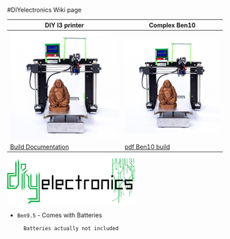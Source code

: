 #DIYelectronics Wiki page


|DIY I3 printer|Complex Ben10|
|---|---|
|![Screenshot](img/diy3dprinter.jpg)|![Screenshot](img/diy3dprinter.jpg)|
|[Build Documentation](builddoc.md)|[pdf Ben10 build](buildthing.pdf)|

![](img/diyelectronics.jpg)

* `Ben9.5` - Comes with Batteries

		Batteries actually not included
